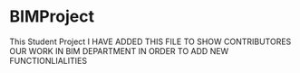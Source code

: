 # BIMProject
This Student Project
I HAVE ADDED THIS FILE TO SHOW CONTRIBUTORES OUR WORK IN BIM DEPARTMENT IN ORDER TO ADD NEW FUNCTIONLIALITIES
